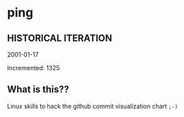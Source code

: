 # ping

## HISTORICAL ITERATION
2001-01-17

Incremented: 1325

## What is this?? 
Linux skills to hack the github commit visualization chart `;-)`
